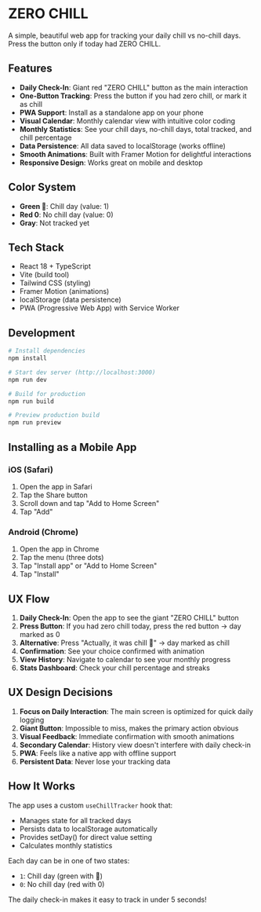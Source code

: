 # ZERO CHILL

A simple, beautiful web app for tracking your daily chill vs no-chill days. Press the button only if today had ZERO CHILL.

## Features

- **Daily Check-In**: Giant red "ZERO CHILL" button as the main interaction
- **One-Button Tracking**: Press the button if you had zero chill, or mark it as chill
- **PWA Support**: Install as a standalone app on your phone
- **Visual Calendar**: Monthly calendar view with intuitive color coding
- **Monthly Statistics**: See your chill days, no-chill days, total tracked, and chill percentage
- **Data Persistence**: All data saved to localStorage (works offline)
- **Smooth Animations**: Built with Framer Motion for delightful interactions
- **Responsive Design**: Works great on mobile and desktop

## Color System

- **Green 🤙**: Chill day (value: 1)
- **Red 0**: No chill day (value: 0)
- **Gray**: Not tracked yet

## Tech Stack

- React 18 + TypeScript
- Vite (build tool)
- Tailwind CSS (styling)
- Framer Motion (animations)
- localStorage (data persistence)
- PWA (Progressive Web App) with Service Worker

## Development

```bash
# Install dependencies
npm install

# Start dev server (http://localhost:3000)
npm run dev

# Build for production
npm run build

# Preview production build
npm run preview
```

## Installing as a Mobile App

### iOS (Safari)
1. Open the app in Safari
2. Tap the Share button
3. Scroll down and tap "Add to Home Screen"
4. Tap "Add"

### Android (Chrome)
1. Open the app in Chrome
2. Tap the menu (three dots)
3. Tap "Install app" or "Add to Home Screen"
4. Tap "Install"

## UX Flow

1. **Daily Check-In**: Open the app to see the giant "ZERO CHILL" button
2. **Press Button**: If you had zero chill today, press the red button → day marked as 0
3. **Alternative**: Press "Actually, it was chill 🤙" → day marked as chill
4. **Confirmation**: See your choice confirmed with animation
5. **View History**: Navigate to calendar to see your monthly progress
6. **Stats Dashboard**: Check your chill percentage and streaks

## UX Design Decisions

1. **Focus on Daily Interaction**: The main screen is optimized for quick daily logging
2. **Giant Button**: Impossible to miss, makes the primary action obvious
3. **Visual Feedback**: Immediate confirmation with smooth animations
4. **Secondary Calendar**: History view doesn't interfere with daily check-in
5. **PWA**: Feels like a native app with offline support
6. **Persistent Data**: Never lose your tracking data

## How It Works

The app uses a custom `useChillTracker` hook that:
- Manages state for all tracked days
- Persists data to localStorage automatically
- Provides setDay() for direct value setting
- Calculates monthly statistics

Each day can be in one of two states:
- `1`: Chill day (green with 🤙)
- `0`: No chill day (red with 0)

The daily check-in makes it easy to track in under 5 seconds!
